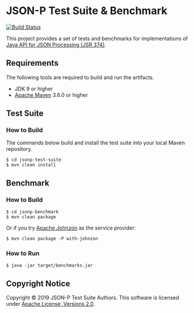 # JSON-P Test Suite & Benchmark
[![Build Status](https://travis-ci.org/leadpony/jsonp-test-suite.svg?branch=master)](https://travis-ci.org/leadpony/jsonp-test-suite)

This project provides a set of tests and benchmarks for implementations of [Java API for JSON Processing (JSR 374)].

## Requirements

The following tools are required to build and run the artifacts.
* JDK 9 or higher
* [Apache Maven] 3.6.0 or higher

## Test Suite

### How to Build

The commands below build and install the test suite into your local Maven repository.

```
$ cd jsonp-test-suite
$ mvn clean install
```
## Benchmark

### How to Build

```
$ cd jsonp-benchmark
$ mvn clean package
```

Or if you try [Apache Johnzon] as the service provider:
```
$ mvn clean package -P with-johnzon
```

### How to Run

```
$ java -jar target/benchmarks.jar
```

## Copyright Notice
Copyright &copy; 2019 JSON-P Test Suite Authors. This software is licensed under [Apache License, Versions 2.0][Apache 2.0 License].

[Apache 2.0 License]: https://www.apache.org/licenses/LICENSE-2.0
[Java API for JSON Processing (JSR 374)]: https://eclipse-ee4j.github.io/jsonp/
[Apache Maven]: https://maven.apache.org/
[Apache Johnzon]: https://johnzon.apache.org/
